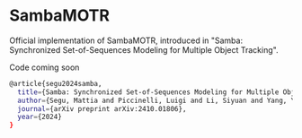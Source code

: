 # SambaMOTR
Official implementation of SambaMOTR, introduced in "Samba: Synchronized Set-of-Sequences Modeling for Multiple Object Tracking".

Code coming soon

```bash
@article{segu2024samba,
  title={Samba: Synchronized Set-of-Sequences Modeling for Multiple Object Tracking},
  author={Segu, Mattia and Piccinelli, Luigi and Li, Siyuan and Yang, Yung-Hsu and Schiele, Bernt and Van Gool, Luc},
  journal={arXiv preprint arXiv:2410.01806},
  year={2024}
}
```
